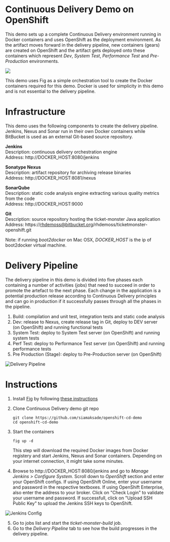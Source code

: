 Continuous Delivery Demo on OpenShift
=================

This demo sets up a complete Continuous Delivery environment running in Docker containers and uses OpenShift as the deployment environment. As the artifact moves forward in the delivery pipeline, new containers (gears) are created on OpenShift and the artifact gets deployed onto these containers which represent _Dev_, _System Test_, _Performance Test_ and _Pre-Production_ environments. 

![](https://raw.githubusercontent.com/siamaksade/openshift-cd-demo/master/images/cd-openshift.png)

This demo uses Fig as a simple orchestration tool to create the Docker containers required for this demo. Docker is used for simplicity in this demo and is not essential to the delivery pipeline.

Infrastructure
======
This demo uses the following components to create the delivery pipeline. Jenkins, Nexus and Sonar run in their own Docker containers while BitBucket is used as an external Git-based source repository.

**Jenkins**  
Description: continuous delivery orchestration engine  
Address: http://DOCKER_HOST:8080/jenkins

**Sonatype Nexus**  
Description: artifact repository for archiving release binaries  
Address: http://DOCKER_HOST:8081/nexus  

**SonarQube**  
Description: static code analysis engine extracting various quality metrics from the code  
Address: http://DOCKER_HOST:9000  

**Git**  
Description: source repository hosting the ticket-monster Java application  
Address: https://rhdemoss@bitbucket.org/rhdemoss/ticketmonster-openshift.git  

Note: if running _boot2docker_ on Mac OSX, _DOCKER_HOST_ is the ip of boot2docker virtual machine. 

Delivery Pipeline
=================
The delivery pipeline in this demo is divided into five phases each containing a number of activities (jobs) that need to succeed in order to promote the artefact to the next phase. Each change in the application is a potential production release according to Continuous Delivery principles and can go in production if it successfully passes through all the phases in the pipeline.

1. Build: compilation and unit test, integration tests and static code analysis
2. Dev: release to Nexus, create release tag in Git, deploy to DEV server (on OpenShift) and running functional tests
3. System Test: deploy to System Test server (on OpenShift) and running system tests
4. Perf Test: deploy to Performance Test server (on OpenShift) and running performance tests
5. Pre Production (Stage): deploy to Pre-Production server (on OpenShift)

![Delivery Pipeline](https://raw.githubusercontent.com/siamaksade/openshift-cd-demo/master/images/delivery-pipeline.png)

Instructions
============
1. Install [Fig](http://www.fig.sh) by following [these instructions](http://www.fig.sh/install.html)  
2. Clone Continuous Delivery demo git repo

   ```
   git clone https://github.com/siamaksade/openshift-cd-demo
   cd openshift-cd-demo
   ```

3. Start the containers
   ```
   fig up -d
   ```
   This step will download the required Docker images from Docker registery and start Jenkins, Nexus and Sonar containers. Depending on your internet connection, it might take some minutes.
4. Browse to http://DOCKER_HOST:8080/jenkins and go to _Manage Jenkins > Configure System_. Scroll down to _OpenShift_ section and enter your OpenShift configs. If using OpenShift Online, enter your username and password in the respective textboxes. If using OpenShift Enterprise, also enter the address to your broker. Click on "Check Login" to validate your username and password. If successfull, click on "Upload SSH Public Key" to upload the Jenkins SSH keys to OpenShift.

  ![Jenkins Config](https://raw.githubusercontent.com/siamaksade/openshift-cd-demo/master/images/jenkins-config.png)

5. Go to jobs list and start the _ticket-monster-build_ job.
6. Go to the _Delivery Pipeline_ tab to see how the build progresses in the delivery pipeline.

